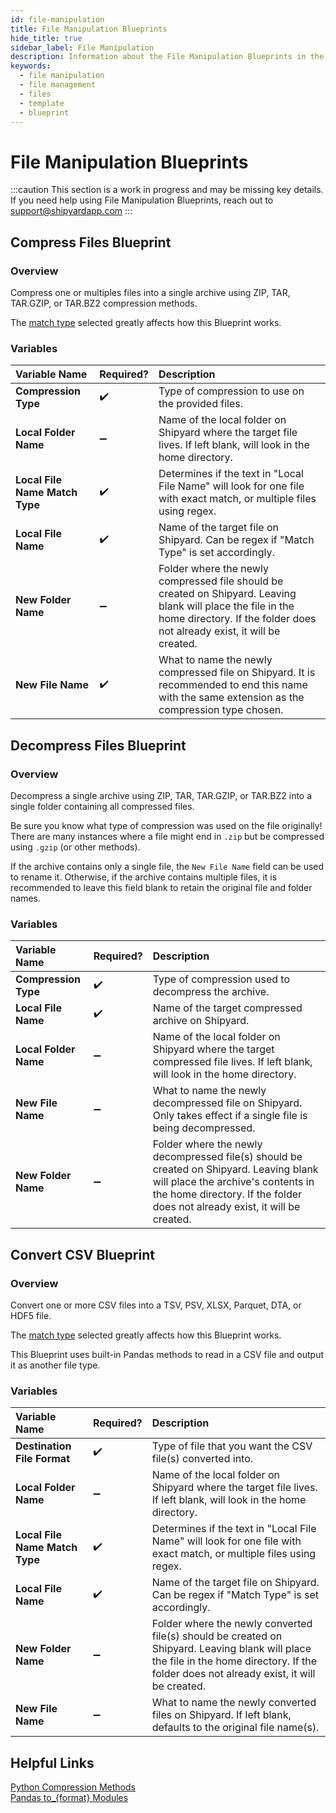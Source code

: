 ```yaml
---
id: file-manipulation
title: File Manipulation Blueprints
hide_title: true
sidebar_label: File Manipulation
description: Information about the File Manipulation Blueprints in the Library.
keywords:
  - file manipulation
  - file management
  - files
  - template
  - blueprint
---
```


# File Manipulation Blueprints

:::caution
This section is a work in progress and may be missing key details. If you need help using File Manipulation Blueprints, reach out to support@shipyardapp.com
:::

## Compress Files Blueprint

### Overview

Compress one or multiples files into a single archive using ZIP, TAR, TAR.GZIP, or TAR.BZ2 compression methods.

The [match type](https://www.shipyardapp.com/docs/reference/blueprint-library/match-type/) selected greatly affects how this Blueprint works.

### Variables

| Variable Name |Required?| Description |
|:---|:---|:--|
| **Compression Type** | ✔️ | Type of compression to use on the provided files. |
| **Local Folder Name** | ➖ |Name of the local folder on Shipyard where the target file lives. If left blank, will look in the home directory. |
| **Local File Name Match Type** | ✔️ | Determines if the text in "Local File Name" will look for one file with exact match, or multiple files using regex. |
| **Local File Name** | ✔️ | Name of the target file on Shipyard. Can be regex if "Match Type" is set accordingly. |
| **New Folder Name** | ➖ | Folder where the newly compressed file should be created on Shipyard. Leaving blank will place the file in the home directory. If the folder does not already exist, it will be created. |
| **New File Name** | ✔️ | What to name the newly compressed file on Shipyard. It is recommended to end this name with the same extension as the compression type chosen. |

## Decompress Files Blueprint

### Overview

Decompress a single archive using ZIP, TAR, TAR.GZIP, or TAR.BZ2 into a single folder containing all compressed files.

Be sure you know what type of compression was used on the file originally! There are many instances where a file might end in `.zip` but be compressed using `.gzip` (or other methods). 

If the archive contains only a single file, the `New File Name` field can be used to rename it. Otherwise, if the archive contains multiple files, it is recommended to leave this field blank to retain the original file and folder names.


### Variables
| Variable Name |Required?| Description |
|:---|:---|:--|
| **Compression Type** | ✔️ | Type of compression used to decompress the archive. |
| **Local File Name** | ✔️ | Name of the target compressed archive on Shipyard. |
| **Local Folder Name** | ➖ |Name of the local folder on Shipyard where the target compressed file lives. If left blank, will look in the home directory. |
| **New File Name** | ➖ | What to name the newly decompressed file on Shipyard. Only takes effect if a single file is being decompressed. |
| **New Folder Name** | ➖ | Folder where the newly decompressed file(s) should be created on Shipyard. Leaving blank will place the archive's contents in the home directory. If the folder does not already exist, it will be created. |

## Convert CSV Blueprint

### Overview
Convert one or more CSV files into a TSV, PSV, XLSX, Parquet, DTA, or HDF5 file.

The [match type](https://www.shipyardapp.com/docs/reference/blueprint-library/match-type/) selected greatly affects how this Blueprint works.

This Blueprint uses built-in Pandas methods to read in a CSV file and output it as another file type.

### Variables
| Variable Name |Required?| Description |
|:---|:---|:--|
| **Destination File Format**|✔️|Type of file that you want the CSV file(s) converted into.|
| **Local Folder Name** | ➖ |Name of the local folder on Shipyard where the target file lives. If left blank, will look in the home directory. |
| **Local File Name Match Type** | ✔️ | Determines if the text in "Local File Name" will look for one file with exact match, or multiple files using regex. |
| **Local File Name** | ✔️ | Name of the target file on Shipyard. Can be regex if "Match Type" is set accordingly. |
| **New Folder Name** | ➖ | Folder where the newly converted file(s) should be created on Shipyard. Leaving blank will place the file in the home directory. If the folder does not already exist, it will be created. |
| **New File Name** | ➖ | What to name the newly converted files on Shipyard. If left blank, defaults to the original file name(s). |

## Helpful Links

[Python Compression Methods](https://docs.python.org/3.7/library/archiving.html)  
[Pandas to\_{format} Modules](https://pandas.pydata.org/pandas-docs/stable/reference/api/pandas.DataFrame.to_csv.html)
